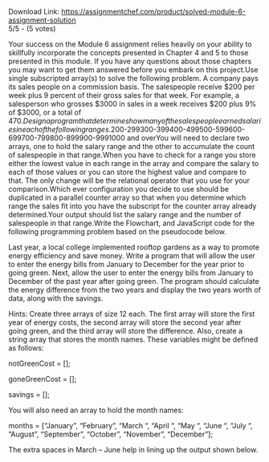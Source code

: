 Download Link: https://assignmentchef.com/product/solved-module-6-assignment-solution
<br>
5/5 - (5 votes)

Your success on the Module 6 assignment relies heavily on your ability to skillfully incorporate the concepts presented in Chapter 4 and 5 to those presented in this module. If you have any questions about those chapters you may want to get them answered before you embark on this project.Use single subscripted array(s) to solve the following problem. A company pays its sales people on a commission basis. The salespeople receive $200 per week plus 9 percent of their gross sales for that week. For example, a salesperson who grosses $3000 in sales in a week receives $200 plus 9% of $3000, or a total of $470. Design a program that determines how many of the salespeople earned salaries in each of the following ranges.$200-$299$300-$399$400-$499$500-$599$600-$699$700-$799$800-$899$900-$999$1000 and overYou will need to declare two arrays, one to hold the salary range and the other to accumulate the count of salespeople in that range.When you have to check for a range you store either the lowest value in each range in the array and compare the salary to each of those values or you can store the highest value and compare to that. The only change will be the relational operator that you use for your comparison.Which ever configuration you decide to use should be duplicated in a parallel counter array so that when you determine which range the sales fit into you have the subscript for the counter array already determined.Your output should list the salary range and the number of salespeople in that range.Write the Flowchart, and JavaScript code for the following programming problem based on the pseudocode below.



Last year, a local college implemented rooftop gardens as a way to promote energy efficiency and save money.  Write a program that will allow the user to enter the energy bills from January to December for the year prior to going green.  Next, allow the user to enter the energy bills from January to December of the past year after going green.  The program should calculate the energy difference from the two years and display the two years worth of data, along with the savings.

Hints:  Create three arrays of size 12 each.  The first array will store the first year of energy costs, the second array will store the second year after going green, and the third array will store the difference.  Also, create a string array that stores the month names.  These variables might be defined as follows:

notGreenCost = [];

goneGreenCost = [];

savings = [];

You will also need an array to hold the month names:

months = [“January”, “February”, “March  “, “April  “, “May   “, “June   “, “July   “, “August”, “September”, “October”, “November”, “December”];

The extra spaces in March – June help in lining up the output shown below.